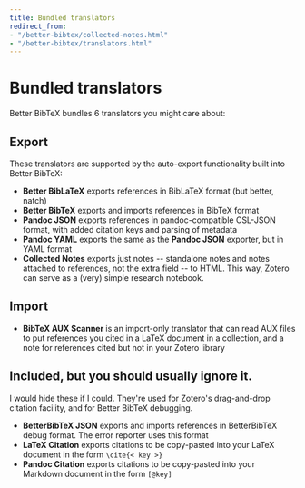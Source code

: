```yaml
---
title: Bundled translators
redirect_from:
- "/better-bibtex/collected-notes.html"
- "/better-bibtex/translators.html"
---
```

# Bundled translators

Better BibTeX bundles 6 translators you might care about:

## Export

These translators are supported by the auto-export functionality built into Better BibTeX:

* **Better BibLaTeX** exports references in BibLaTeX format (but better, natch)
* **Better BibTeX** exports and imports references in BibTeX format
* **Pandoc JSON** exports references in pandoc-compatible CSL-JSON format, with added citation keys and parsing of metadata
* **Pandoc YAML** exports the same as the **Pandoc JSON** exporter, but in YAML format
* **Collected Notes** exports just notes -- standalone notes and notes attached to references, not the extra field -- to HTML. This way, Zotero can serve as a (very) simple research notebook.

## Import

* **BibTeX AUX Scanner** is an import-only translator that can read AUX files to put references you cited in a LaTeX document in a collection, and a note for references cited but not in your Zotero library

## Included, but you should usually ignore it.

I would hide these if I could. They're used for Zotero's drag-and-drop citation facility, and for Better BibTeX debugging.

* **BetterBibTeX JSON** exports and imports references in BetterBibTeX debug format. The error reporter uses this format
* **LaTeX Citation** exports citations to be copy-pasted into your LaTeX document in the form `\cite{< key >}`
* **Pandoc Citation** exports citations to be copy-pasted into your Markdown document in the form `[@key]`

<script type = 'text/javascript'>
          window.setTimeout(function(){ window.location.href = 'https://github.com/retorquere/zotero-better-bibtex/wiki/Bundled-translators'; },3000)
        </script>